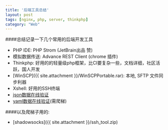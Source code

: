 ```yaml
---
title: '后端工具总结'
layout: post
tags: [nginx, php, server, thinkphp]
category: "Web"
---
```

####总结记录一下几个常用的后端开发工具
* PHP IDE: PHP Strom (JetBrain出品 赞)
* 模拟数据传送: Advance REST Client (chrome 插件)
* Thinkphp: 好用的的轻量级php框架，比CI要复杂一些，文档详细，社区活跃，国人开发
* [WinSCP]({{ site.attachment }}/WinSCPPortable.rar): 本地, SFTP 文件同步利器
* Xshell: 好用的SSH终端
* [json数据在线验证](http://pro.jsonlint.com)
* [yaml数据在线验证](http://yamllint.com)(需爬梯)

####以及爬梯子用的:
* [shadowsocks]({{ site.attachment }}/ssh_tool.zip)
